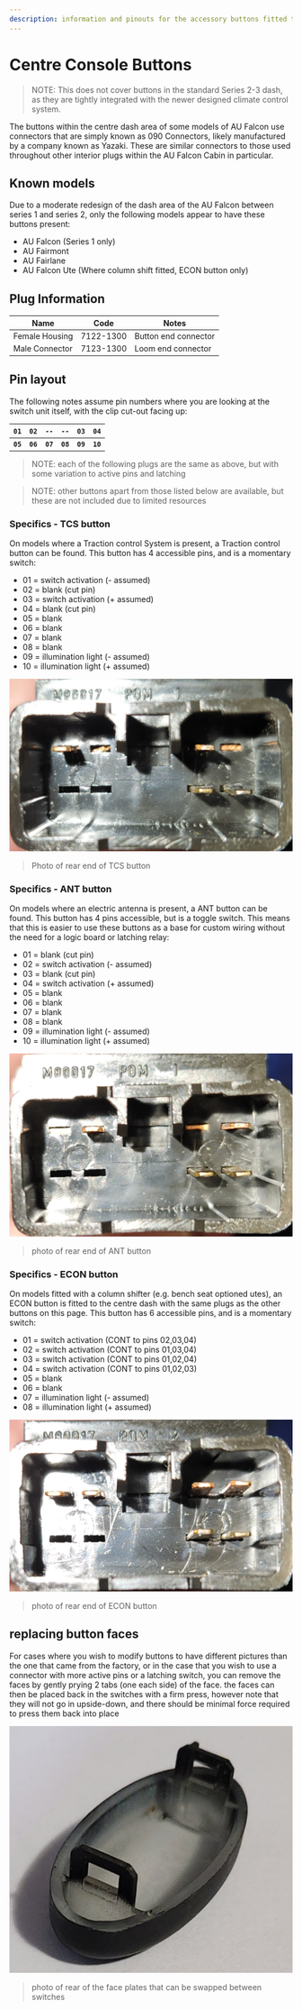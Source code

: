 ```yaml
---
description: information and pinouts for the accessory buttons fitted to the 1999-2002 Ford Falcon AU (e.g. TCS, ABS, ANT.)
---
```


# Centre Console Buttons

> NOTE: This does not cover buttons in the standard Series 2-3 dash, as they are tightly integrated with the newer designed climate control system.

The buttons within the centre dash area of some models of AU Falcon use connectors that are simply known as 090 Connectors, likely manufactured by a company known as Yazaki. These are similar connectors to those used throughout other interior plugs within the AU Falcon Cabin in particular.

## Known models

Due to a moderate redesign of the dash area of the AU Falcon between series 1 and series 2, only the following models appear to have these buttons present:

- AU Falcon (Series 1 only)
- AU Fairmont
- AU Fairlane
- AU Falcon Ute (Where column shift fitted, ECON button only)

## Plug Information

| Name | Code | Notes |
| --- | --- | --- |
| Female Housing | 7122-1300 | Button end connector |
| Male Connector | 7123-1300 | Loom end connector |

## Pin layout
The following notes assume pin numbers where you are looking at the switch unit itself, with the clip cut-out facing up:

| `01` | `02` | `--` | `--` | `03` | `04` |
| -- | -- | -- | -- | -- | -- |
| **`05`** | **`06`** | **`07`** | **`08`** | **`09`** | **`10`** |

> NOTE: each of the following plugs are the same as above, but with some variation to active pins and latching

> NOTE: other buttons apart from those listed below are available, but these are not included due to limited resources

### Specifics - TCS button
On models where a Traction control System is present, a Traction control button can be found. This button has 4 accessible pins, and is a momentary switch:

- 01 =  switch activation (- assumed)
- 02 = blank (cut pin)
- 03 = switch activation (+ assumed)
- 04 = blank (cut pin)
- 05 = blank
- 06 = blank
- 07 = blank
- 08 = blank
- 09 = illumination light (- assumed)
- 10 = illumination light (+ assumed)

![TCS Button rear](./tcs-rear.jpg)

> Photo of rear end of TCS button

### Specifics - ANT button
On models where an electric antenna is present, a ANT button can be found. This button has 4 pins accessible, but is a toggle switch. This means that this is easier to use these buttons as a base for custom wiring without the need for a logic board or latching relay:

- 01 = blank (cut pin)
- 02 = switch activation (- assumed)
- 03 = blank (cut pin)
- 04 = switch activation (+ assumed)
- 05 = blank
- 06 = blank
- 07 = blank
- 08 = blank
- 09 = illumination light (- assumed)
- 10 = illumination light (+ assumed)

![ANT button rear](./ant-rear.jpg)

> photo of rear end of ANT button

### Specifics - ECON button
On models fitted with a column shifter (e.g. bench seat optioned utes), an ECON button is fitted to the centre dash with the same plugs as the other buttons on this page. This button has 6 accessible pins, and is a momentary switch:

- 01 = switch activation (CONT to pins 02,03,04)
- 02 = switch activation (CONT to pins 01,03,04)
- 03 = switch activation (CONT to pins 01,02,04)
- 04 = switch activation (CONT to pins 01,02,03)
- 05 = blank
- 06 = blank
- 07 = illumination light (- assumed)
- 08 = illumination light (+ assumed)

![ECON button rear](./econ-rear.jpg)

> photo of rear end of ECON button

## replacing button faces
For cases where you wish to modify buttons to have different pictures than the one that came from the factory, or in the case that you wish to use a connector with more active pins or a latching switch, you can remove the faces by gently prying 2 tabs (one each side) of the face. the faces can then be placed back in the switches with a firm press, however note that they will not go in upside-down, and there should be minimal force required to press them back into place

![Button face clips](./button-face-clips.jpg)

> photo of rear of the face plates that can be swapped between switches